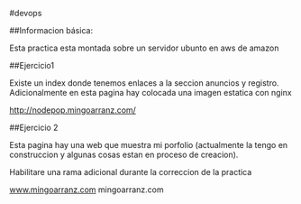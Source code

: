 
#devops

##Informacion básica:

Esta practica esta montada sobre un servidor ubunto en aws de amazon

##Ejercicio1

Existe un index donde tenemos enlaces a la seccion anuncios y registro. Adicionalmente en esta pagina hay colocada una imagen estatica con nginx

http://nodepop.mingoarranz.com/

##Ejercicio 2 

Esta pagina hay una web que muestra mi porfolio (actualmente la tengo en construccion y algunas cosas estan en proceso de creacion).

Habilitare una rama adicional durante la correccion de la practica

www.mingoarranz.com
mingoarranz.com
